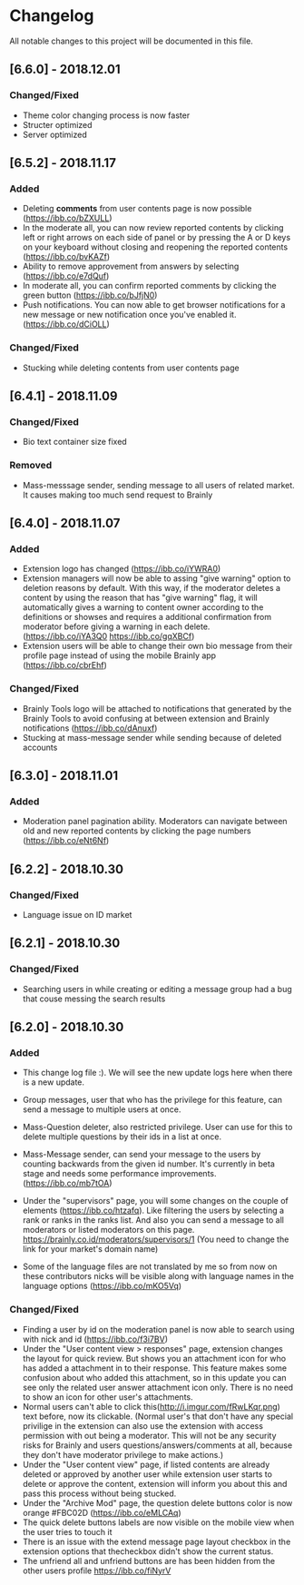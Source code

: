 # Changelog
All notable changes to this project will be documented in this file.


## [6.6.0] - 2018.12.01
### Changed/Fixed
- Theme color changing process is now faster
- Structer optimized
- Server optimized

## [6.5.2] - 2018.11.17
### Added
- Deleting **comments** from user contents page is now possible (<https://ibb.co/bZXULL>)
- In the moderate all, you can now review reported contents by clicking left or right arrows on each side of panel or by pressing the A or D keys on your keyboard without closing and reopening the reported contents (https://ibb.co/bvKAZf)
- Ability to remove approvement from answers by selecting (https://ibb.co/e7dQuf)
- In moderate all, you can confirm reported comments by clicking the green button (https://ibb.co/bJfjN0)
- Push notifications. You can now able to get browser notifications for a new message or new notification once you've enabled it. (https://ibb.co/dCiOLL) 

### Changed/Fixed
- Stucking while deleting contents from user contents page

## [6.4.1] - 2018.11.09
### Changed/Fixed
- Bio text container size fixed

### Removed
- Mass-messsage sender, sending message to all users of related market. It causes making too much send request to Brainly 

## [6.4.0] - 2018.11.07
### Added
- Extension logo has changed (https://ibb.co/iYWRA0)
- Extension managers will now be able to assing "give warning" option to deletion reasons by default. With this way, if the moderator deletes a content by using the reason that has "give warning" flag, it will automatically gives a warning to content owner according to the definitions or showses and requires a additional confirmation from moderator before giving a warning in each delete. (https://ibb.co/iYA3Q0 https://ibb.co/gqXBCf)
- Extension users will be able to change their own bio message from their profile page instead of using the mobile Brainly app (https://ibb.co/cbrEhf)

### Changed/Fixed
- Brainly Tools logo will be attached to notifications that generated by the Brainly Tools to avoid confusing at between extension and Brainly notifications (https://ibb.co/dAnuxf)
- Stucking at mass-message sender while sending because of deleted accounts


## [6.3.0] - 2018.11.01
### Added
- Moderation panel pagination ability. Moderators can navigate between old and new reported contents by clicking the page numbers (https://ibb.co/eNt6Nf)

## [6.2.2] - 2018.10.30
### Changed/Fixed
- Language issue on ID market

## [6.2.1] - 2018.10.30
### Changed/Fixed
- Searching users in while creating or editing a message group had a bug that couse messing the search results

## [6.2.0] - 2018.10.30
### Added
- This change log file :). We will see the new update logs here when there is a new update.

- Group messages, user that who has the privilege for this feature, can send a message to multiple users at once.
- Mass-Question deleter, also restricted privilege. User can use for this to delete multiple questions by their ids in a list at once.
- Mass-Message sender, can send your message to the users by counting backwards from the given id number. It's currently in beta stage and needs some performance improvements. (https://ibb.co/mb7tOA)
- Under the "supervisors" page, you will some changes on the couple of elements (https://ibb.co/htzafq). Like filtering the users by selecting a rank or ranks in the ranks list. And also you can send a message to all moderators or listed moderators on this page. https://brainly.co.id/moderators/supervisors/1 (You need to change the link for your market's domain name)

- Some of the language files are not translated by me so from now on these contributors nicks will be visible along with language names in the language options (https://ibb.co/mKO5Vq)

### Changed/Fixed
- Finding a user by id on the moderation panel is now able to search using with nick and id (https://ibb.co/f3i7BV)
- Under the "User content view > responses" page, extension changes the layout for quick review. But shows you an attachment icon for who has added a attachment in to their response. This feature makes some confusion about who added this attachment, so in this update you can see only the related user answer attachment icon only. There is no need to show an icon for other user's attachments.
- Normal users can't able to click this(http://i.imgur.com/fRwLKqr.png) text before, now its clickable. (Normal user's that don't have any special privilige in the extension can also use the extension with access permission with out being a moderator. This will not be any security risks for Brainly and users questions/answers/comments at all, because they don't have moderator privilege to make actions.)
- Under the "User content view" page, if listed contents are already deleted or approved by another user while extension user starts to delete or approve the content, extension will inform you about this and pass this process without being stucked.
- Under the "Archive Mod" page, the question delete buttons color is now orange #FBC02D (https://ibb.co/eMLCAq)
- The quick delete buttons labels are now visible on the mobile view when the user tries to touch it
- There is an issue with the extend message page layout checkbox in the extension options that thecheckbox didn't show the current status.
- The unfriend all and unfriend buttons are has been hidden from the other users profile https://ibb.co/fiNyrV